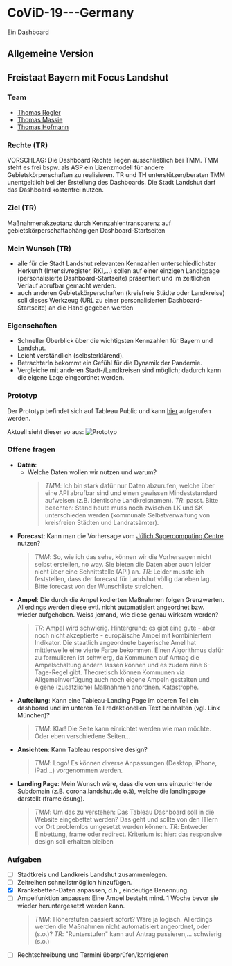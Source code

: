 # CoViD-19---Germany

Ein Dashboard 

## Allgemeine Version


## Freistaat Bayern mit Focus Landshut

### Team

- [Thomas Rogler](https://www.linkedin.com/in/tom-rogler-6405bbb1/)
- [Thomas Massie](https://www.linkedin.com/in/thomasmmassie/)
- [Thomas Hofmann](https://www.linkedin.com/in/thomas-hofmann-a2817646/)

### Rechte (TR)
VORSCHLAG: Die Dashboard Rechte liegen ausschließlich bei TMM. TMM steht es frei bspw. als ASP ein Lizenzmodell für andere Gebietskörperschaften zu realisieren.
TR und TH unterstützen/beraten TMM unentgeltlich bei der Erstellung des Dashboards. Die Stadt Landshut darf das Dashboard kostenfrei nutzen. 

### Ziel (TR)
Maßnahmenakzeptanz durch Kennzahlentransparenz auf gebietskörperschaftabhängigen Dashboard-Startseiten

### Mein Wunsch (TR)
- alle für die Stadt Landshut relevanten Kennzahlen unterschiedlichster Herkunft (Intensivregister, RKI,...) sollen auf einer einzigen Landigpage (personalisierte Dashboard-Startseite) präsentiert und im zeitlichen Verlauf abrufbar gemacht werden.
- auch anderen Gebietskörperschaften (kreisfreie Städte oder Landkreise) soll dieses Werkzeug (URL zu einer personalisierten Dashboard-Startseite) an die Hand gegeben werden

### Eigenschaften
- Schneller Überblick über die wichtigsten Kennzahlen für Bayern und Landshut.
- Leicht verständlich (selbsterklärend).
- BetrachterIn bekommt ein Gefühl für die Dynamik der Pandemie.
- Vergleiche mit anderen Stadt-/Landkreisen sind möglich; dadurch kann die eigene Lage eingeordnet werden.

### Prototyp

Der Prototyp befindet sich auf Tableau Public und kann [hier](https://public.tableau.com/profile/thomas.massie#!/vizhome/CoViD-19---Bayern-Prototype01---Test/Dashboard) aufgerufen werden.

Aktuell sieht dieser so aus:
![Prototyp](https://github.com/thomassie/CoViD-19---Germany/blob/main/04---Screenshots/Bildschirmfoto%202020-10-21%20um%2000.05.37.png)

### Offene fragen
 
- **Daten**:
  - Welche Daten wollen wir nutzen und warum? 
    > *TMM*: Ich bin stark dafür nur Daten abzurufen, welche über eine API abrufbar sind und einen gewissen Mindeststandard aufweisen (z.B. identische Landkreisnamen).
    > *TR*: passt. Bitte beachten: Stand heute muss noch zwischen LK und SK unterschieden werden (kommunale Selbstverwaltung von kreisfreien Städten und Landratsämter).
- **Forecast**: Kann man die Vorhersage vom [Jülich Supercomputing Centre](https://covid19-bayesian.fz-juelich.de/) nutzen? 
   > *TMM*: So, wie ich das sehe, können wir die Vorhersagen nicht selbst erstellen, no way. Sie bieten die Daten aber auch leider nicht über eine Schnittstelle (API) an.
   > *TR*: Leider musste ich feststellen, dass der forecast für Landshut völlig daneben lag. Bitte forecast von der Wunschliste streichen.
- **Ampel**: Die durch die Ampel kodierten Maßnahmen folgen Grenzwerten. Allerdings werden diese evtl. nicht automatisiert angeordnet bzw. wieder aufgehoben. Weiss jemand, wie diese genau wirksam werden?
   > *TR*: Ampel wird schwierig. Hintergrund: es gibt eine gute - aber noch nicht akzeptierte - europäische Ampel mit kombiniertem Indikator. Die staatlich angeordnete bayerische Amel hat mittlerweile eine vierte Farbe bekommen. Einen Algorithmus dafür zu formulieren ist schwierg, da Kommunen auf Antrag die Ampelschaltung ändern lassen können und es zudem eine 6-Tage-Regel gibt. Theoretisch können Kommunen via Allgemeinverfügung auch noch eigene Ampeln gestalten und eigene (zusätzliche) Maßnahmen anordnen. Katastrophe.
- **Aufteilung**: Kann eine Tableau-Landing Page im oberen Teil ein dashboard und im unteren Teil redaktionellen Text beinhalten (vgl. Link München)?
  > *TMM*: Klar! Die Seite kann einrichtet werden wie man möchte. Oder eben verschiedene Seiten...
- **Ansichten**: Kann Tableau responsive design?
  > *TMM*: Logo! Es können diverse Anpassungen (Desktop, iPhone, iPad...) vorgenommen werden.
- **Landing Page**: Mein Wunsch wäre, dass die von uns einzurichtende Subdomain (z.B. corona.landshut.de o.ä), welche die landingpage  darstellt (framelösung).
  > *TMM*: Um das zu verstehen: Das Tableau Dashboard soll in die Website eingebettet werden? Das geht und sollte von den ITlern vor Ort problemlos umgesetzt werden können.
  > *TR*: Entweder Einbettung, frame oder redirect. Kriterium ist hier: das responsive design soll erhalten bleiben
 
### Aufgaben
 
- [ ] Stadtkreis und Landkreis Landshut zusammenlegen.
- [ ] Zeitreihen schnellstmöglich hinzufügen.
- [x] Krankebetten-Daten anpassen, d.h., eindeutige Benennung.
- [ ] Ampelfunktion anpassen: Eine Ampel besteht mind. 1 Woche bevor sie wieder heruntergesetzt werden kann. 
  > *TMM*: Höherstufen passiert sofort? Wäre ja logisch. Allerdings werden die Maßnahmen nicht automatisiert angeordnet, oder (s.o.)?
  > *TR*: "Runterstufen" kann auf Antrag passieren,... schwierig (s.o.)
- [ ] Rechtschreibung und Termini überprüfen/korrigieren
